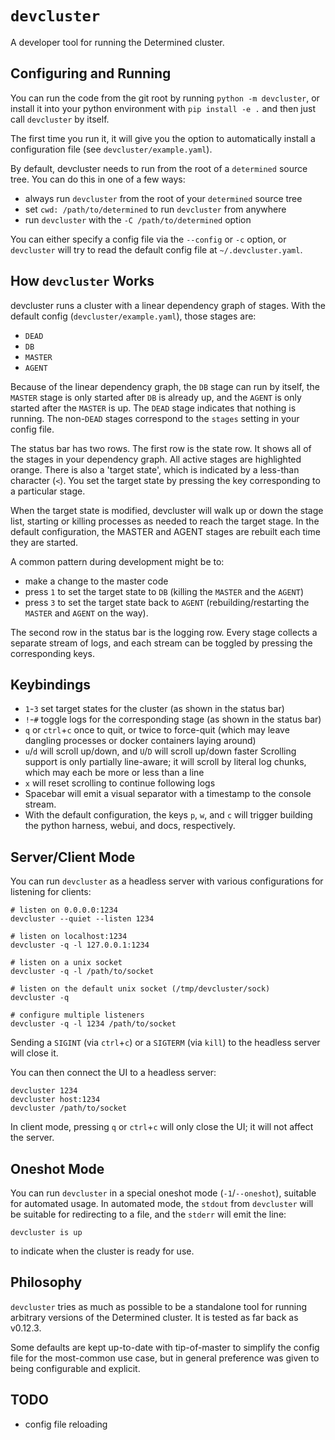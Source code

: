 # `devcluster`

A developer tool for running the Determined cluster.

## Configuring and Running

You can run the code from the git root by running `python -m devcluster`, or
install it into your python environment with `pip install -e .` and then just
call `devcluster` by itself.

The first time you run it, it will give you the option to automatically install
a configuration file (see `devcluster/example.yaml`).

By default, devcluster needs to run from the root of a `determined` source
tree.  You can do this in one of a few ways:
- always run `devcluster` from the root of your `determined` source tree
- set `cwd: /path/to/determined` to run `devcluster` from anywhere
- run `devcluster` with the `-C /path/to/determined` option

You can either specify a config file via the `--config` or `-c` option, or
`devcluster` will try to read the default config file at
`~/.devcluster.yaml`.

## How `devcluster` Works

devcluster runs a cluster with a linear dependency graph of stages.  With the
default config (`devcluster/example.yaml`), those stages are:

- `DEAD`
- `DB`
- `MASTER`
- `AGENT`

Because of the linear dependency graph, the `DB` stage can run by itself, the
`MASTER` stage is only started after `DB` is already up, and the `AGENT` is only
started after the `MASTER` is up.  The `DEAD` stage indicates that nothing
is running.  The non-`DEAD` stages correspond to the `stages` setting in your
config file.

The status bar has two rows.  The first row is the state row.  It shows all of
the stages in your dependency graph.  All active stages are highlighted orange.
There is also a 'target state', which is indicated by a less-than character
(`<`).  You set the target state by pressing the key corresponding to a
particular stage.

When the target state is modified, devcluster will walk up or down the stage
list, starting or killing processes as needed to reach the target stage.  In
the default configuration, the MASTER and AGENT stages are rebuilt each time
they are started.

A common pattern during development might be to:
- make a change to the master code
- press `1` to set the target state to `DB` (killing the `MASTER` and the
  `AGENT`)
- press `3` to set the target state back to `AGENT` (rebuilding/restarting the
  `MASTER` and `AGENT` on the way).

The second row in the status bar is the logging row.  Every stage collects a
separate stream of logs, and each stream can be toggled by pressing the
corresponding keys.

## Keybindings

- `1`-`3` set target states for the cluster (as shown in the status bar)
- `!`-`#` toggle logs for the corresponding stage (as shown in the status bar)
- `q` or `ctrl`+`c` once to quit, or twice to force-quit (which may leave
  dangling processes or docker containers laying around)
- `u`/`d` will scroll up/down, and `U`/`D` will scroll up/down faster
  Scrolling support is only partially line-aware; it will scroll by
  literal log chunks, which may each be more or less than a line
- `x` will reset scrolling to continue following logs
- Spacebar will emit a visual separator with a timestamp to the console stream.
- With the default configuration, the keys `p`, `w`, and `c` will trigger
  building the python harness, webui, and docs, respectively.

## Server/Client Mode

You can run `devcluster` as a headless server with various configurations for
listening for clients:

    # listen on 0.0.0.0:1234
    devcluster --quiet --listen 1234

    # listen on localhost:1234
    devcluster -q -l 127.0.0.1:1234

    # listen on a unix socket
    devcluster -q -l /path/to/socket

    # listen on the default unix socket (/tmp/devcluster/sock)
    devcluster -q

    # configure multiple listeners
    devcluster -q -l 1234 /path/to/socket

Sending a `SIGINT` (via `ctrl`+`c`) or a `SIGTERM` (via `kill`) to the headless
server will close it.

You can then connect the UI to a headless server:

    devcluster 1234
    devcluster host:1234
    devcluster /path/to/socket

In client mode, pressing `q` or `ctrl`+`c` will only close the UI; it will not
affect the server.

## Oneshot Mode

You can run `devcluster` in a special oneshot mode (`-1`/`--oneshot`), suitable
for automated usage.  In automated mode, the `stdout` from `devcluster` will be
suitable for redirecting to a file, and the `stderr` will emit the line:

    devcluster is up

to indicate when the cluster is ready for use.

## Philosophy

`devcluster` tries as much as possible to be a standalone tool for running
arbitrary versions of the Determined cluster.  It is tested as far back as
v0.12.3.

Some defaults are kept up-to-date with tip-of-master to simplify the config
file for the most-common use case, but in general preference was given to being
configurable and explicit.

## TODO

- config file reloading
